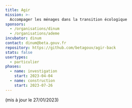 ```yaml
---
title: Agir
mission: >-
  Accompager les ménages dans la transition écologique
sponsors:
  - /organisations/dinum
  - /organisations/ademe
incubator: dinum
contact: dinum@beta.gouv.fr
repository: https://github.com/betagouv/agir-back
stats: false
usertypes:
  - particulier
phases:
  - name: investigation
    start: 2023-04-04
  - name: construction
    start: 2023-07-26
---
```

(mis à jour le 27/01/2023)

